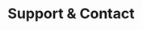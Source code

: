<!-- Space: AnsibleRoleTemplate -->
<!-- Parent: Project -->
<!-- Title: Support -->

<!-- Label: Support and Contact -->
<!-- Include: docs/disclaimer.md -->
<!-- Include: ac:toc -->

# Support & Contact
